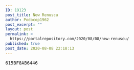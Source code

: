 ```yaml
---
ID: 19123
post_title: New Renuscu
author: Podocop1962
post_excerpt: ""
layout: post
permalink: >
  https://portalrepository.com/2020/08/08/new-renuscu/
published: true
post_date: 2020-08-08 22:18:13
---
```

<pre>615BF8AB6446</pre>